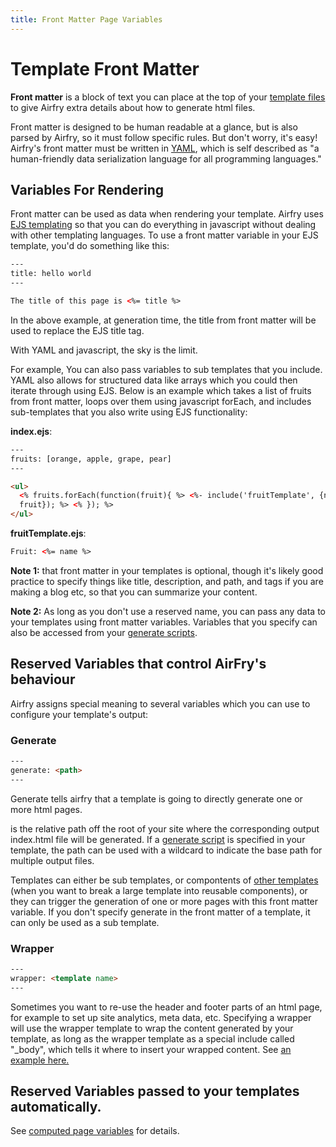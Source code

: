 ```yaml
---
title: Front Matter Page Variables
---
```


# Template Front Matter

**Front matter** is a block of text you can place at the top of your [template files](/docs/input/templates/) to give Airfry extra details about how to generate html files.

Front matter is designed to be human readable at a glance, but is also parsed by Airfry, so it must follow specific rules. But don't worry, it's easy! Airfry's front matter must be written in [YAML](https://yaml.org/), which is self described as "a human-friendly data serialization language for all programming languages."

## Variables For Rendering

Front matter can be used as data when rendering your template. Airfry uses [EJS templating](https://ejs.co/) so that you can do everything in javascript without dealing with other templating languages. To use a front matter variable in your EJS template, you'd do something like this:

```html
---
title: hello world
---

The title of this page is <%= title %>
```

In the above example, at generation time, the title from front matter will be used to replace the EJS title tag.

With YAML and javascript, the sky is the limit.

For example, You can also pass variables to sub templates that you include. YAML also allows for structured data like arrays which you could then iterate through using EJS. Below is an example which takes a list of fruits from front matter, loops over them using javascript forEach, and includes sub-templates that you also write using EJS functionality:

**index.ejs**:

```html
---
fruits: [orange, apple, grape, pear]
---

<ul>
  <% fruits.forEach(function(fruit){ %> <%- include('fruitTemplate', {name:
  fruit}); %> <% }); %>
</ul>
```

**fruitTemplate.ejs**:

```html
Fruit: <%= name %>
```

**Note 1:** that front matter in your templates is optional, though it's likely good practice to specify things like title, description, and path, and tags if you are making a blog etc, so that you can summarize your content.

**Note 2:** As long as you don't use a reserved name, you can pass any data to your templates using front matter variables. Variables that you specify can also be accessed from your [generate scripts](/docs/output/generateScript/).

## Reserved Variables that control AirFry's behaviour

Airfry assigns special meaning to several variables which you can use to configure your template's output:

### Generate

```html
---
generate: <path>
---
```

Generate tells airfry that a template is going to directly generate one or more html pages.

**<path>** is the relative path off the root of your site where the corresponding output index.html file will be generated. If a [generate script](/docs/output/generateScript/) is specified in your template, the path can be used with a wildcard to indicate the base path for multiple output files.

Templates can either be sub templates, or compontents of [other templates](/docs/input/templates/) (when you want to break a large template into reusable components), or they can trigger the generation of one or more pages with this front matter variable. If you don't specify generate in the front matter of a template, it can only be used as a sub template.

### Wrapper

```html
---
wrapper: <template name>
---
```

Sometimes you want to re-use the header and footer parts of an html page, for example to set up site analytics, meta data, etc. Specifying a wrapper will use the wrapper template to wrap the content generated by your template, as long as the wrapper template as a special include called "\_body", which tells it where to insert your wrapped content. See [an example here.](/docs/input/wrappers/)

## Reserved Variables passed to your templates automatically.

See [computed page variables](docs/input/calculated/) for details.

